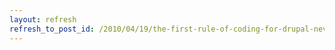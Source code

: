 ```yaml
---
layout: refresh
refresh_to_post_id: /2010/04/19/the-first-rule-of-coding-for-drupal-never-forget-about-the-option-to-write-your-own-code
---
```

